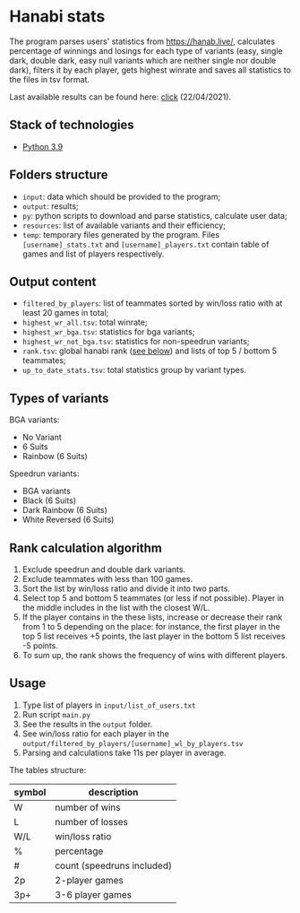 # Hanabi stats

The program parses users' statistics from https://hanab.live/, calculates percentage of winnings and losings for each type of variants (easy, single dark, double dark, easy null variants which are neither single nor double dark), filters it by each player, gets highest winrate and saves all statistics to the files in tsv format.

Last available results can be found here: [click](https://github.com/Aigul9/hanabi-stats/blob/master/output) (22/04/2021).<br/>

## Stack of technologies
- [Python 3.9](https://www.python.org/)

## Folders structure
- ```input```: data which should be provided to the program;
- ```output```: results;
- ```py```: python scripts to download and parse statistics, calculate user data;
- ```resources```: list of available variants and their efficiency;
- ```temp```: temporary files generated by the program. Files ```[username]_stats.txt``` and ```[username]_players.txt``` contain table of games and list of players respectively.

## Output content
- ```filtered_by_players```: list of teammates sorted by win/loss ratio with at least 20 games in total;
- ```highest_wr_all.tsv```: total winrate;
- ```highest_wr_bga.tsv```: statistics for bga variants;
- ```highest_wr_not_bga.tsv```: statistics for non-speedrun variants;
- ```rank.tsv```: global hanabi rank ([see below](#rank-calculation-algorithm)) and lists of top 5 / bottom 5 teammates;
- ```up_to_date_stats.tsv```: total statistics group by variant types.

## Types of variants

BGA variants:
- No Variant
- 6 Suits
- Rainbow (6 Suits)

Speedrun variants:
- BGA variants
- Black (6 Suits)
- Dark Rainbow (6 Suits)
- White Reversed (6 Suits)

## Rank calculation algorithm
1. Exclude speedrun and double dark variants.
2. Exclude teammates with less than 100 games.
3. Sort the list by win/loss ratio and divide it into two parts.
4. Select top 5 and bottom 5 teammates (or less if not possible). Player in the middle includes in the list with the closest W/L.
5. If the player contains in the these lists, increase or decrease their rank from 1 to 5 depending on the place: for instance, the first player in the top 5 list receives +5 points, the last player in the bottom 5 list receives -5 points.
6. To sum up, the rank shows the frequency of wins with different players.

## Usage
1. Type list of players in ```input/list_of_users.txt```
2. Run script ```main.py```
3. See the results in the ```output``` folder.
4. See win/loss ratio for each player in the ```output/filtered_by_players/[username]_wl_by_players.tsv```
5. Parsing and calculations take 11s per player in average.

The tables structure:

symbol | description
-|-
W | number of wins
L | number of losses
W/L | win/loss ratio
% | percentage
\# | count (speedruns included)
2p | 2-player games
3p+ | 3-6 player games
